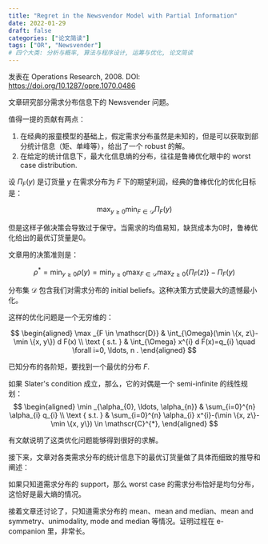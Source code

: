 ```yaml
---
title: "Regret in the Newsvendor Model with Partial Information"
date: 2022-01-29
draft: false
categories: ["论文简读"]
tags: ["OR", "Newsvender"]
# 四个大类: 分析与概率, 算法与程序设计, 运筹与优化, 论文简读
---
```


发表在 Operations Research, 2008. DOI: https://doi.org/10.1287/opre.1070.0486

文章研究部分需求分布信息下的 Newsvender 问题。

值得一提的贡献有两点：

1. 在经典的报童模型的基础上，假定需求分布虽然是未知的，但是可以获取到部分统计信息（矩、单峰等），给出了一个 robust 的解。
2. 在给定的统计信息下，最大化信息熵的分布，往往是鲁棒优化眼中的 worst case distribution.

设 $\Pi_F(y)$ 是订货量 $y$ 在需求分布为 $F$ 下的期望利润，经典的鲁棒优化的优化目标是：

$$
\max_{y \geqslant 0} \min_{F \in \mathscr{D}} \Pi_F(y)
$$

但是这样子做决策会导致过于保守。当需求的均值易知，缺货成本为0时，鲁棒优化给出的最优订货量是0。

文章用的决策准则是：

$$
\rho^{\ast}=\min _{y \geqslant 0} \rho(y)=\min _{y \geqslant 0} \max _{F \in \mathscr{D}} \max _{z \geqslant 0}\left\{\Pi_{F}(z)\right\}-\Pi_{F}(y)
$$

分布集 $\mathscr{D}$ 包含我们对需求分布的 initial beliefs。这种决策方式使最大的遗憾最小化。

这样的优化问题是一个无穷维的：

$$
\begin{aligned}
\max _{F \in \mathscr{D}} & \int_{\Omega}(\min \{x, z\}-\min \{x, y\}) d F(x) \\
\text { s.t. } & \int_{\Omega} x^{i} d F(x)=q_{i} \quad \forall i=0, \ldots, n .
\end{aligned}
$$

已知分布的各阶矩，要找到一个最优的分布 $F$.

如果 Slater's condition 成立，那么，它的对偶是一个 semi-infinite 的线性规划：
$$
\begin{aligned}
\min _{\alpha_{0}, \ldots, \alpha_{n}} & \sum_{i=0}^{n} \alpha_{i} q_{i} \\
\text { s.t. } & \sum_{i=0}^{n} \alpha_{i} x^{i}-(\min \{x, z\}-\min \{x, y\}) \in \mathscr{C}^{*},
\end{aligned}
$$

有文献说明了这类优化问题能够得到很好的求解。

接下来，文章对各类需求分布的统计信息下的最优订货量做了具体而细致的推导和阐述：

如果只知道需求分布的 support，那么 worst case 的需求分布恰好是均匀分布，这恰好是最大熵的情况。

接着文章还讨论了，只知道需求分布的 mean、mean and median、mean and symmetry、unimodality, mode and median 等情况。证明过程在 e-companion 里，非常长。
